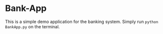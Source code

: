 # Bank-App
This is a simple demo application for the banking system. Simply run `python BankApp.py` on the terminal. 
